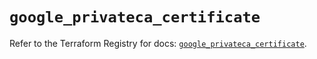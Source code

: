 # `google_privateca_certificate`

Refer to the Terraform Registry for docs: [`google_privateca_certificate`](https://registry.terraform.io/providers/hashicorp/google-beta/5.14.0/docs/resources/google_privateca_certificate).
